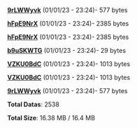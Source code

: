 [**9rLWWyvk**](/data/9rLWWyvk.txt) (01/01/23 - 23:24)- 577 bytes

[**hFpE9NrX**](/data/hFpE9NrX.txt) (01/01/23 - 23:24)- 2385 bytes

[**hFpE9NrX**](/data/hFpE9NrX.txt) (01/01/23 - 23:24)- 2385 bytes

[**b9uSKWTG**](/data/b9uSKWTG.txt) (01/01/23 - 23:24)- 29 bytes

[**VZKU0BdC**](/data/VZKU0BdC.txt) (01/01/23 - 23:24)- 1013 bytes

[**VZKU0BdC**](/data/VZKU0BdC.txt) (01/01/23 - 23:24)- 1013 bytes

[**9rLWWyvk**](/data/9rLWWyvk.txt) (01/01/23 - 23:24)- 577 bytes

**Total Datas**: 2538

**Total Size**: 16.38 MB / 16.4 MB